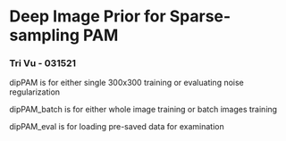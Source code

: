 # Deep Image Prior for Sparse-sampling PAM
### Tri Vu - 031521
dipPAM is for either single 300x300 training or evaluating noise regularization

dipPAM_batch is for either whole image training or batch images training

dipPAM_eval is for loading pre-saved data for examination
